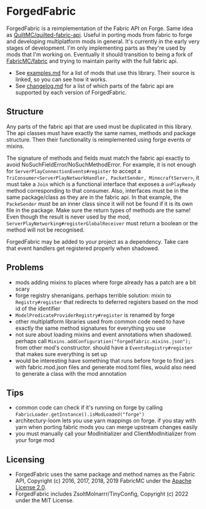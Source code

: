 # ForgedFabric

ForgedFabric is a reimplementation of the Fabric API on Forge. Same idea as [QuiltMC/quilted-fabric-api](https://github.com/QuiltMC/quilted-fabric-api). 
Useful in porting mods from fabric to forge and developing multiplatform mods in general. 
It's currently in the early very stages of development. I'm only implementing parts as they're used by mods that I'm working on. 
Eventually it should transition to being a fork of [FabricMC/fabric](https://github.com/FabricMC/fabric) and trying to maintain parity with the full fabric api.

- See [examples.md](examples.md) for a list of mods that use this library. Their source is linked, so you can see how it works.
- See [changelog.md](changelog.md) for a list of which parts of the fabric api are supported by each version of ForgedFabric.  

## Structure

Any parts of the fabric api that are used must be duplicated in this library.
The api classes must have exactly the same names, methods and package structure.
Then their functionality is reimplemented using forge events or mixins.

The signature of methods and fields must match the fabric api exactly to avoid NoSuchFieldError/NoSuchMethodError.
For example, it is not enough for `ServerPlayConnectionEvents#register` to accept a `TriConsumer<ServerPlayNetworkHandler, PacketSender, MinecraftServer>`,
it must take a `Join` which is a functional interface that exposes a `onPlayReady` method corresponding to that consumer.
Also, interfaces must be in the same package/class as they are in the fabric api. In that example, the `PackeSender` must be an inner class since it will not be found if it is its own file in the package.
Make sure the return types of methods are the same! Even though the result is never used by the mod, `ServerPlayNetworking#registerGlobalReceiver` must return a boolean or the method will not be recognised. 

ForgedFabric may be added to your project as a dependency. Take care that event handlers get registered properly when shadowed. 

## Problems 

- mods adding mixins to places where forge already has a patch are a bit scary 
- forge registry shenanigans. perhaps terrible solution: mixin to `Registry#register` that redirects to deferred registers based on the mod id of the identifier  
- `ModelPredicateProviderRegistry#register` is renamed by forge
- other multiplatform libraries used from common code need to have exactly the same method signatures for everything you use 
- not sure about loading mixins and event annotations when shadowed. perhaps call `Mixins.addConfiguration("forgedfabric.mixins.json");` from other mod's constructor. should have a `EventsRegistry#register` that makes sure everything is set up
- would be interesting have something that runs before forge to find jars with fabric.mod.json files and generate mod.toml files, would also need to generate a class with the mod annotation

## Tips 

- common code can check if it's running on forge by calling `FabricLoader.getInstance().isModLoaded("forge")`
- architectury-loom lets you use yarn mappings on forge. if you stay with yarn when porting fabric mods you can merge upstream changes easily
- you must manually call your ModInitializer and ClientModInitializer from your forge mod

## Licensing

- ForgedFabric uses the same package and method names as the Fabric API, Copyright (c) 2016, 2017, 2018, 2019 FabricMC under the [Apache License 2.0](https://github.com/FabricMC/fabric/blob/1.19.2/LICENSE). 
- ForgedFabric includes ZsoltMolnarrr/TinyConfig, Copyright (c) 2022 under the MIT License.
